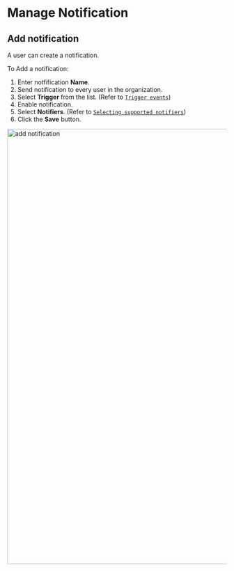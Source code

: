 # Manage Notification

## Add notification

A user can create a notification. 

To Add a notification:

1. Enter notfification **Name**.
1. Send notification to every user in the organization. 
1. Select **Trigger** from the list. (Refer to [`Trigger events`](../manage-notifications/triggering-events.md))
1. Enable notification.
1. Select **Notifiers**. (Refer to [`Selecting supported notifiers`](../manage-notifications/supported-notifiers.md))
1. Click the **Save** button.

<img src="../images/add_notification.png" alt="add notification" width="1000" height="1000"/>


